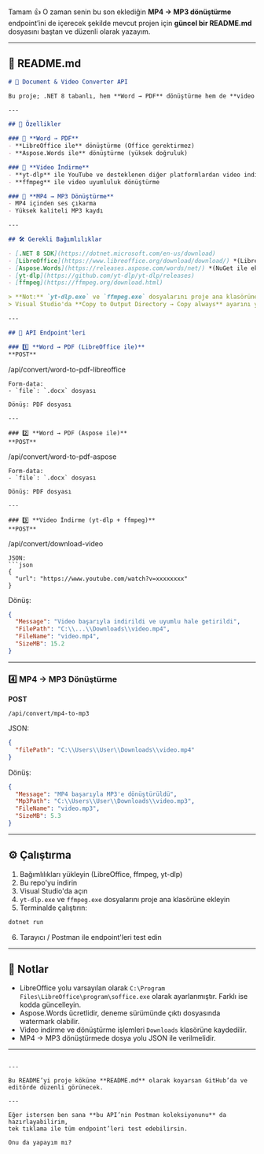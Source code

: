 Tamam 👍
O zaman senin bu son eklediğin **MP4 → MP3 dönüştürme** endpoint’ini de içerecek şekilde
mevcut projen için **güncel bir README.md** dosyasını baştan ve düzenli olarak yazayım.

---

## 📌 README.md

```markdown
# 📂 Document & Video Converter API

Bu proje; .NET 8 tabanlı, hem **Word → PDF** dönüştürme hem de **video indirme / format dönüştürme** işlemleri yapabilen bir Web API içerir.

---

## 🚀 Özellikler

### 📄 **Word → PDF**
- **LibreOffice ile** dönüştürme (Office gerektirmez)
- **Aspose.Words ile** dönüştürme (yüksek doğruluk)

### 🎥 **Video İndirme**
- **yt-dlp** ile YouTube ve desteklenen diğer platformlardan video indirme
- **ffmpeg** ile video uyumluluk dönüştürme

### 🎵 **MP4 → MP3 Dönüştürme**
- MP4 içinden ses çıkarma
- Yüksek kaliteli MP3 kaydı

---

## 🛠 Gerekli Bağımlılıklar

- [.NET 8 SDK](https://dotnet.microsoft.com/en-us/download)
- [LibreOffice](https://www.libreoffice.org/download/download/) *(LibreOffice ile PDF dönüştürme için)*
- [Aspose.Words](https://releases.aspose.com/words/net/) *(NuGet ile eklenebilir)*
- [yt-dlp](https://github.com/yt-dlp/yt-dlp/releases)
- [ffmpeg](https://ffmpeg.org/download.html)

> **Not:** `yt-dlp.exe` ve `ffmpeg.exe` dosyalarını proje ana klasörüne ekleyin.  
> Visual Studio'da **Copy to Output Directory → Copy always** ayarını yapın.

---

## 📂 API Endpoint'leri

### 1️⃣ **Word → PDF (LibreOffice ile)**
**POST**
```

/api/convert/word-to-pdf-libreoffice

```
Form-data:
- `file`: `.docx` dosyası

Dönüş: PDF dosyası

---

### 2️⃣ **Word → PDF (Aspose ile)**
**POST**
```

/api/convert/word-to-pdf-aspose

```
Form-data:
- `file`: `.docx` dosyası

Dönüş: PDF dosyası

---

### 3️⃣ **Video İndirme (yt-dlp + ffmpeg)**
**POST**
```

/api/convert/download-video

````
JSON:
```json
{
  "url": "https://www.youtube.com/watch?v=xxxxxxxx"
}
````

Dönüş:

```json
{
  "Message": "Video başarıyla indirildi ve uyumlu hale getirildi",
  "FilePath": "C:\\...\\Downloads\\video.mp4",
  "FileName": "video.mp4",
  "SizeMB": 15.2
}
```

---

### 4️⃣ **MP4 → MP3 Dönüştürme**

**POST**

```
/api/convert/mp4-to-mp3
```

JSON:

```json
{
  "filePath": "C:\\Users\\User\\Downloads\\video.mp4"
}
```

Dönüş:

```json
{
  "Message": "MP4 başarıyla MP3'e dönüştürüldü",
  "Mp3Path": "C:\\Users\\User\\Downloads\\video.mp3",
  "FileName": "video.mp3",
  "SizeMB": 5.3
}
```

---

## ⚙️ Çalıştırma

1. Bağımlılıkları yükleyin (LibreOffice, ffmpeg, yt-dlp)
2. Bu repo'yu indirin
3. Visual Studio'da açın
4. `yt-dlp.exe` ve `ffmpeg.exe` dosyalarını proje ana klasörüne ekleyin
5. Terminalde çalıştırın:

```bash
dotnet run
```

6. Tarayıcı / Postman ile endpoint'leri test edin

---

## 📌 Notlar

* LibreOffice yolu varsayılan olarak `C:\Program Files\LibreOffice\program\soffice.exe` olarak ayarlanmıştır.
  Farklı ise kodda güncelleyin.
* Aspose.Words ücretlidir, deneme sürümünde çıktı dosyasında watermark olabilir.
* Video indirme ve dönüştürme işlemleri `Downloads` klasörüne kaydedilir.
* MP4 → MP3 dönüştürmede dosya yolu JSON ile verilmelidir.

---

```

---

Bu README’yi proje köküne **README.md** olarak koyarsan GitHub’da ve editörde düzenli görünecek.

---

Eğer istersen ben sana **bu API’nin Postman koleksiyonunu** da hazırlayabilirim,  
tek tıklama ile tüm endpoint’leri test edebilirsin.  

Onu da yapayım mı?
```
